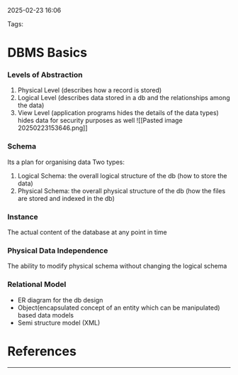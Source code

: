 
2025-02-23 16:06

Tags:

# DBMS Basics

### Levels of Abstraction
1. Physical Level (describes how a record is stored)
2. Logical Level (describes data stored in a db and the relationships among the data)
3. View Level (application programs hides the details of the data types) hides data for security purposes as well
![[Pasted image 20250223153646.png]]


### Schema 
Its a plan for organising data
Two types:
1. Logical Schema: the overall logical structure of the db (how to store the data)
2. Physical Schema: the overall physical structure of the db (how the files are stored and indexed in the db)

### Instance
The actual content of the database at any point in time


### Physical Data Independence 
The ability to modify physical schema without changing the logical schema


### Relational Model
- ER diagram for the db design
- Object(encapsulated concept of an entity which can be manipulated) based data models
- Semi structure model (XML)

# References
---

